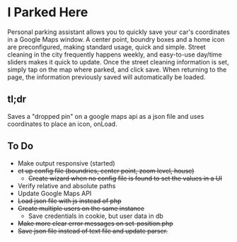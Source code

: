 # I Parked Here
Personal parking assistant allows you to quickly save your car's coordinates in a Google Maps window. A center point, boundry boxes and a home icon are preconfigured, making standard usage, quick and simple. Street cleaning in the city frequently happens weekly, and easy-to-use day/time sliders makes it quick to update. Once the street cleaning information is set, simply tap on the map where parked, and click save. When returning to the page, the information previously saved will automatically be loaded.

## tl;dr

Saves a "dropped pin" on a google maps api as a json file and uses coordinates to place an icon, onLoad.

## To Do

  - Make output responsive (started)
  - <strike>et up config file (boundries, center point, zoom level, house)</strike>
     - <strike>Create wizard when no config file is found to set the values in a UI</strike>
  - Verify relative and absolute paths
  - Update Google Maps API
  - <strike>Load json file with js instead of php</strike>
  - <strike>Create multiple users on the same instance</strike>
     - Save credentials in cookie, but user data in db
  - <strike>Make more clear error messages on set-position.php</strike>
  - <strike>Save json file instead of text file and update parser.</strike>
